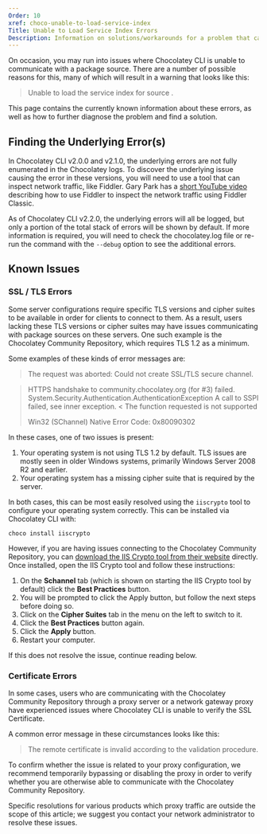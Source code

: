 ```yaml
---
Order: 10
xref: choco-unable-to-load-service-index
Title: Unable to Load Service Index Errors
Description: Information on solutions/workarounds for a problem that can have multiple underlying causes
---
```


On occasion, you may run into issues where Chocolatey CLI is unable to communicate with a package source.
There are a number of possible reasons for this, many of which will result in a warning that looks like this:

> Unable to load the service index for source <URL>.

This page contains the currently known information about these errors, as well as how to further diagnose the problem and find a solution.

## Finding the Underlying Error(s)

In Chocolatey CLI v2.0.0 and v2.1.0, the underlying errors are not fully enumerated in the Chocolatey logs.
To discover the underlying issue causing the error in these versions, you will need to use a tool that can inspect network traffic, like Fiddler.
Gary Park has a [short YouTube video](https://www.youtube.com/watch?v=z4CwJ-MF7ik) describing how to use Fiddler to inspect the network traffic using Fiddler Classic.

As of Chocolatey CLI v2.2.0, the underlying errors will all be logged, but only a portion of the total stack of errors will be shown by default.
If more information is required, you will need to check the chocolatey.log file or re-run the command with the `--debug` option to see the additional errors.

## Known Issues

### SSL / TLS Errors

Some server configurations require specific TLS versions and cipher suites to be available in order for clients to connect to them.
As a result, users lacking these TLS versions or cipher suites may have issues communicating with package sources on these servers.
One such example is the Chocolatey Community Repository, which requires TLS 1.2 as a minimum.

Some examples of these kinds of error messages are:

> The request was aborted: Could not create SSL/TLS secure channel.

> HTTPS handshake to community.chocolatey.org (for #3) failed. System.Security.Authentication.AuthenticationException A call to SSPI failed, see inner exception.
> < The function requested is not supported
> 
> Win32 (SChannel) Native Error Code: 0x80090302

In these cases, one of two issues is present:

1. Your operating system is not using TLS 1.2 by default.
   TLS issues are mostly seen in older Windows systems, primarily Windows Server 2008 R2 and earlier.
1. Your operating system has a missing cipher suite that is required by the server.

In both cases, this can be most easily resolved using the `iiscrypto` tool to configure your operating system correctly.
This can be installed via Chocolatey CLI with:

```code
choco install iiscrypto
```

However, if you are having issues connecting to the Chocolatey Community Repository, you can [download the IIS Crypto tool from their website](https://www.nartac.com/Products/IISCrypto/) directly.
Once installed, open the IIS Crypto tool and follow these instructions:

1. On the **Schannel** tab (which is shown on starting the IIS Crypto tool by default) click the **Best Practices** button.
1. You will be prompted to click the Apply button, but follow the next steps before doing so.
1. Click on the **Cipher Suites** tab in the menu on the left to switch to it.
1. Click the **Best Practices** button again.
1. Click the **Apply** button.
1. Restart your computer.

If this does not resolve the issue, continue reading below.

### Certificate Errors

In some cases, users who are communicating with the Chocolatey Community Repository through a proxy server or a network gateway proxy have experienced issues where Chocolatey CLI is unable to verify the SSL Certificate.

A common error message in these circumstances looks like this:

> The remote certificate is invalid according to the validation procedure.

To confirm whether the issue is related to your proxy configuration, we recommend temporarily bypassing or disabling the proxy in order to verify whether you are otherwise able to communicate with the Chocolatey Community Repository.

Specific resolutions for various products which proxy traffic are outside the scope of this article; we suggest you contact your network administrator to resolve these issues.
